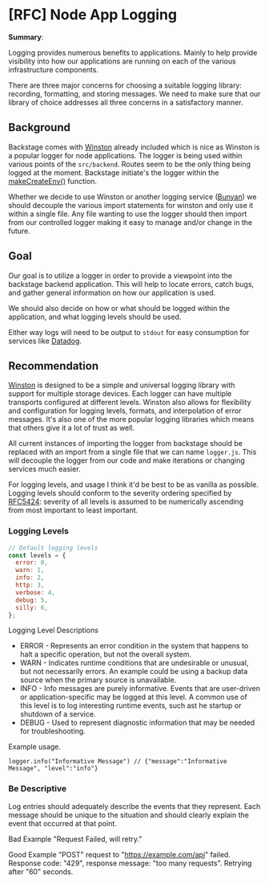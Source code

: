 # [RFC] Node App Logging

**Summary**:

Logging provides numerous benefits to applications. Mainly to help provide visibility into how our applications are running on each of the various infrastructure components.

There are three major concerns for choosing a suitable logging library: recording, formatting, and storing messages. We need to make sure that our library of choice addresses all three concerns in a satisfactory manner.

## Background

Backstage comes with [Winston](https://github.com/winstonjs/winston#readme) already included which is nice as Winston is a popular logger for node applications. The logger is being used within various points of the `src/backend`. Routes seem to be the only thing being logged at the moment.
Backstage initiate's the logger within the [makeCreateEnv()](https://github.com/department-of-veterans-affairs/lighthouse-backstage/blob/main/packages/backend/src/index.ts#L32) function.

Whether we decide to use Winston or another logging service ([Bunyan](https://github.com/trentm/node-bunyan#readme)) we should decouple the various import statements for winston and only use it within a single file. Any file wanting to use the logger should then import from our controlled logger making it easy to manage and/or change in the future.

## Goal

Our goal is to utilize a logger in order to provide a viewpoint into the backstage backend application. This will help to locate errors, catch bugs, and gather general information on how our application is used.

We should also decide on how or what should be logged within the application, and what logging levels should be used.

Either way logs will need to be output to `stdout` for easy consumption for services like [Datadog](https://www.datadoghq.com/).

## Recommendation

[Winston](https://github.com/winstonjs/winston#readme) is designed to be a simple and universal logging library with support for multiple storage devices. Each logger can have multiple transports configured at different levels. Winston also allows for flexibility and configuration for logging levels, formats, and interpolation of error messages. It's also one of the more popular logging libraries which means that others give it a lot of trust as well.

All current instances of importing the logger from backstage should be replaced with an import from a single file that we can name `logger.js`. This will decouple the logger from our code and make iterations or changing services much easier.

For logging levels, and usage I think it'd be best to be as vanilla as possible. Logging levels should conform to the severity ordering specified by [RFC5424](https://datatracker.ietf.org/doc/html/rfc5424): severity of all levels is assumed to be numerically ascending from most important to least important.

### Logging Levels

```js
// Default logging levels
const levels = {
  error: 0,
  warn: 1,
  info: 2,
  http: 3,
  verbose: 4,
  debug: 5,
  silly: 6,
};
```

Logging Level Descriptions

- ERROR - Represents an error condition in the system that happens to halt a specific operation, but not the overall system.
- WARN - Indicates runtime conditions that are undesirable or unusual, but not necessarily errors. An example could be using a backup data source when the primary source is unavailable.
- INFO - Info messages are purely informative. Events that are user-driven or application-specific may be logged at this level. A common use of this level is to log interesting runtime events, such ast he startup or shutdown of a service.
- DEBUG - Used to represent diagnostic information that may be needed for troubleshooting.

Example usage.

`logger.info("Informative Message") // {"message":"Informative Message", "level":"info"}`

### Be Descriptive

Log entries should adequately describe the events that they represent. Each message should be unique to the situation and should clearly explain the event that occurred at that point.

Bad Example
"Request Failed, will retry."

Good Example
"POST" request to "https://example.com/api" failed. Response code: "429", response message: "too many requests". Retrying after "60" seconds.
